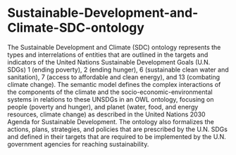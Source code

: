 # Sustainable-Development-and-Climate-SDC-ontology
The Sustainable Development and Climate (SDC) ontology represents the types and interrelations of entities that are outlined in the targets and indicators of the United Nations Sustainable Development Goals (U.N. SDGs) 1 (ending poverty), 2 (ending hunger), 6 (sustainable clean water and sanitation), 7 (access to affordable and clean energy), and 13 (combating climate change). The semantic model defines the complex interactions of the components of the climate and the socio-economic-environmental systems in relations to these UNSDGs in an OWL ontology, focusing on people (poverty and hunger), and planet (water, food, and energy resources, climate change) as described in the United Nations 2030 Agenda for Sustainable Development. The ontology also formalizes the actions, plans, strategies, and policies that are prescribed by the U.N. SDGs and defined in their targets that are required to be implemented by the U.N. government agencies for reaching sustainability. 
